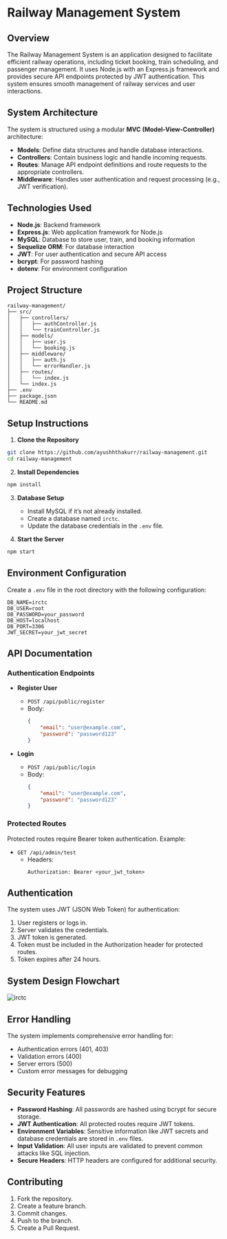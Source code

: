 # Railway Management System

## Overview
The Railway Management System is an application designed to facilitate efficient railway operations, including ticket booking, train scheduling, and passenger management. It uses Node.js with an Express.js framework and provides secure API endpoints protected by JWT authentication. This system ensures smooth management of railway services and user interactions.

## System Architecture
The system is structured using a modular **MVC (Model-View-Controller)** architecture:
- **Models**: Define data structures and handle database interactions.
- **Controllers**: Contain business logic and handle incoming requests.
- **Routes**: Manage API endpoint definitions and route requests to the appropriate controllers.
- **Middleware**: Handles user authentication and request processing (e.g., JWT verification).

## Technologies Used
- **Node.js**: Backend framework
- **Express.js**: Web application framework for Node.js
- **MySQL**: Database to store user, train, and booking information
- **Sequelize ORM**: For database interaction
- **JWT**: For user authentication and secure API access
- **bcrypt**: For password hashing
- **dotenv**: For environment configuration

## Project Structure
```plaintext
railway-management/
├── src/
│   ├── controllers/
│   │   ├── authController.js
│   │   └── trainController.js
│   ├── models/
│   │   ├── user.js
│   │   └── booking.js
│   ├── middleware/
│   │   ├── auth.js
│   │   └── errorHandler.js
│   ├── routes/
│   │   └── index.js
│   └── index.js
├── .env
├── package.json
└── README.md
```

## Setup Instructions

1. **Clone the Repository**
```bash
git clone https://github.com/ayushhthakurr/railway-management.git
cd railway-management
```

2. **Install Dependencies**
```bash
npm install
```

3. **Database Setup**
   - Install MySQL if it’s not already installed.
   - Create a database named `irctc`.
   - Update the database credentials in the `.env` file.

4. **Start the Server**
```bash
npm start
```

## Environment Configuration
Create a `.env` file in the root directory with the following configuration:
```plaintext
DB_NAME=irctc
DB_USER=root
DB_PASSWORD=your_password
DB_HOST=localhost
DB_PORT=3306
JWT_SECRET=your_jwt_secret
```

## API Documentation

### Authentication Endpoints
- **Register User**
  - `POST /api/public/register`
  - Body: 
    ```json
    {
        "email": "user@example.com",
        "password": "password123"
    }
    ```

- **Login**
  - `POST /api/public/login`
  - Body: 
    ```json
    {
        "email": "user@example.com",
        "password": "password123"
    }
    ```

### Protected Routes
Protected routes require Bearer token authentication. Example:
- `GET /api/admin/test`
  - Headers: 
    ```plaintext
    Authorization: Bearer <your_jwt_token>
    ```

## Authentication
The system uses JWT (JSON Web Token) for authentication:
1. User registers or logs in.
2. Server validates the credentials.
3. JWT token is generated.
4. Token must be included in the Authorization header for protected routes.
5. Token expires after 24 hours.

## System Design Flowchart
![irctc](https://github.com/user-attachments/assets/6590a5f7-7857-47eb-8f7a-a3dd2869ad9d)



## Error Handling
The system implements comprehensive error handling for:
- Authentication errors (401, 403)
- Validation errors (400)
- Server errors (500)
- Custom error messages for debugging

## Security Features
- **Password Hashing**: All passwords are hashed using bcrypt for secure storage.
- **JWT Authentication**: All protected routes require JWT tokens.
- **Environment Variables**: Sensitive information like JWT secrets and database credentials are stored in `.env` files.
- **Input Validation**: All user inputs are validated to prevent common attacks like SQL injection.
- **Secure Headers**: HTTP headers are configured for additional security.

## Contributing
1. Fork the repository.
2. Create a feature branch.
3. Commit changes.
4. Push to the branch.
5. Create a Pull Request.
